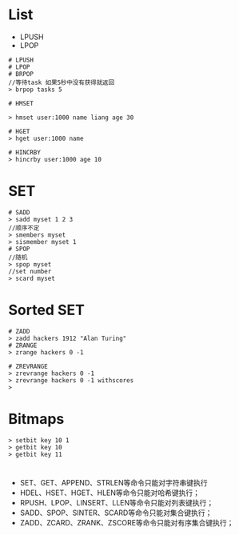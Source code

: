 # List 

* LPUSH
* LPOP


```
# LPUSH
# LPOP
# BRPOP
//等待task 如果5秒中没有获得就返回
> brpop tasks 5

# HMSET 

> hmset user:1000 name liang age 30

# HGET 
> hget user:1000 name

# HINCRBY
> hincrby user:1000 age 10
```

# SET 

```
# SADD
> sadd myset 1 2 3
//顺序不定
> smembers myset
> sismember myset 1
# SPOP
//随机
> spop myset 
//set number
> scard myset
```

# Sorted SET

```
# ZADD
> zadd hackers 1912 "Alan Turing"
# ZRANGE
> zrange hackers 0 -1

# ZREVRANGE
> zrevrange hackers 0 -1
> zrevrange hackers 0 -1 withscores
>
```

# Bitmaps

```
> setbit key 10 1
> getbit key 10
> getbit key 11
```


# 

* SET、GET、APPEND、STRLEN等命令只能对字符串键执行
* HDEL、HSET、HGET、HLEN等命令只能对哈希键执行；
* RPUSH、LPOP、LINSERT、LLEN等命令只能对列表键执行；
* SADD、SPOP、SINTER、SCARD等命令只能对集合键执行；
* ZADD、ZCARD、ZRANK、ZSCORE等命令只能对有序集合键执行；
